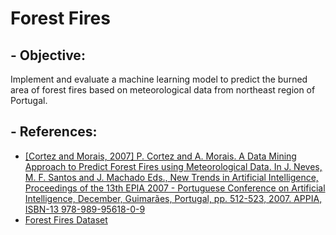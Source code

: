 # Forest Fires

## - Objective:
Implement and evaluate a machine learning model to predict the burned area of forest fires based on meteorological data from northeast region of Portugal.






## - References: 

- [[Cortez and Morais, 2007] P. Cortez and A. Morais. A Data Mining Approach to Predict Forest Fires using Meteorological Data. In J. Neves, M. F. Santos and J. Machado Eds., New Trends in Artificial Intelligence, Proceedings of the 13th EPIA 2007 - Portuguese Conference on Artificial Intelligence, December, Guimarães, Portugal, pp. 512-523, 2007. APPIA, ISBN-13 978-989-95618-0-9](http://www3.dsi.uminho.pt/pcortez/fires.pdf)
- [Forest Fires Dataset](https://archive.ics.uci.edu/ml/datasets/Forest+Fires)
